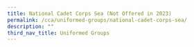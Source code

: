 ```yaml
---
title: National Cadet Corps Sea (Not Offered in 2023)
permalink: /cca/uniformed-groups/national-cadet-corps-sea/
description: ""
third_nav_title: Uniformed Groups
---
```


